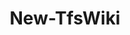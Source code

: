﻿---
title: New-TfsWiki
breadcrumbs: [ "Wiki" ]
parent: "Wiki"
description: "Creates a new Wiki repository in a team project. "
remarks: 
parameterSets: 
  "_All_": [ Branch, Collection, Passthru, Path, Project, ProjectWiki, Repository, Server, Wiki ] 
  "Create Code Wiki":  
    Wiki: 
      type: "string"  
      position: "0"  
      required: true  
    Repository: 
      type: "object"  
      position: "1"  
      required: true  
    Branch: 
      type: "string"  
    Collection: 
      type: "object"  
    Passthru: 
      type: "SwitchParameter"  
    Path: 
      type: "string"  
    Project: 
      type: "object"  
    Server: 
      type: "object"  
  "Provision Project Wiki":  
    ProjectWiki: 
      type: "SwitchParameter"  
      required: true  
    Collection: 
      type: "object"  
    Passthru: 
      type: "SwitchParameter"  
    Project: 
      type: "object"  
    Server: 
      type: "object" 
parameters: 
  - name: "Wiki" 
    description: "Specifies the name of the new Wiki " 
    required: true 
    globbing: false 
    position: 0 
    type: "string" 
    aliases: [ Name,Id ] 
  - name: "Name" 
    description: "Specifies the name of the new Wiki This is an alias of the Wiki parameter." 
    required: true 
    globbing: false 
    position: 0 
    type: "string" 
    aliases: [ Name,Id ] 
  - name: "Id" 
    description: "Specifies the name of the new Wiki This is an alias of the Wiki parameter." 
    required: true 
    globbing: false 
    position: 0 
    type: "string" 
    aliases: [ Name,Id ] 
  - name: "Repository" 
    description: "Specifies the name or ID of the Git repository to publish as a Wiki " 
    required: true 
    globbing: false 
    position: 1 
    type: "object" 
  - name: "Branch" 
    description: "Specifies the name or ID of the source branch to publish as a Wiki. When ommited, the default branch is used. " 
    globbing: false 
    type: "string" 
  - name: "Path" 
    description: "Specifies the path to the folder in the repository to publish as a Wiki. When ommited, defaults to the root folder. " 
    globbing: false 
    type: "string" 
    defaultValue: "/" 
  - name: "ProjectWiki" 
    description: "Creates a provisioned (\"project\") Wiki in the specified Team Project. " 
    required: true 
    globbing: false 
    type: "SwitchParameter" 
    defaultValue: "False" 
  - name: "Passthru" 
    description: "Returns the results of the command. By default, this cmdlet does not generate any output. " 
    globbing: false 
    type: "SwitchParameter" 
    defaultValue: "False" 
  - name: "Project" 
    description: "Specifies the name of the Team Project, its ID (a GUID), or a Microsoft.TeamFoundation.Core.WebApi.TeamProject object to connect to. When omitted, it defaults to the connection set by Connect-TfsTeamProject (if any). For more details, see the Get-TfsTeamProject cmdlet. " 
    globbing: false 
    type: "object" 
  - name: "Collection" 
    description: "Specifies the URL to the Team Project Collection or Azure DevOps Organization to connect to, a TfsTeamProjectCollection object (Windows PowerShell only), or a VssConnection object. You can also connect to an Azure DevOps Services organizations by simply providing its name instead of the full URL. For more details, see the Get-TfsTeamProjectCollection cmdlet. When omitted, it defaults to the connection set by Connect-TfsTeamProjectCollection (if any). " 
    globbing: false 
    type: "object" 
    aliases: [ Organization ] 
  - name: "Organization" 
    description: "Specifies the URL to the Team Project Collection or Azure DevOps Organization to connect to, a TfsTeamProjectCollection object (Windows PowerShell only), or a VssConnection object. You can also connect to an Azure DevOps Services organizations by simply providing its name instead of the full URL. For more details, see the Get-TfsTeamProjectCollection cmdlet. When omitted, it defaults to the connection set by Connect-TfsTeamProjectCollection (if any). This is an alias of the Collection parameter." 
    globbing: false 
    type: "object" 
    aliases: [ Organization ] 
  - name: "Server" 
    description: "Specifies the URL to the Team Foundation Server to connect to, a TfsConfigurationServer object (Windows PowerShell only), or a VssConnection object. When omitted, it defaults to the connection set by Connect-TfsConfiguration (if any). For more details, see the Get-TfsConfigurationServer cmdlet. " 
    globbing: false 
    type: "object"
inputs: 
outputs: 
  - type: "Microsoft.TeamFoundation.Wiki.WebApi.WikiV2" 
    description: 
notes: 
relatedLinks: 
  - text: "Online Version:" 
    uri: "https://tfscmdlets.dev/docs/cmdlets/Wiki/New-TfsWiki"
aliases: 
examples: 
---
